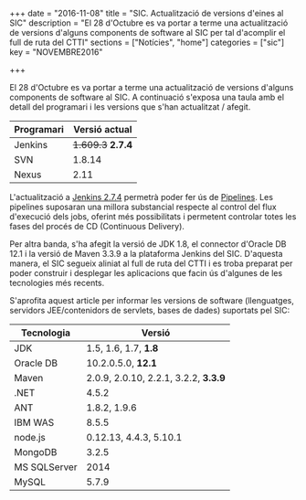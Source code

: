 +++
date        = "2016-11-08"
title       = "SIC. Actualització de versions d'eines al SIC"
description = "El 28 d'Octubre es va portar a terme una actualització de versions d'alguns components de software al SIC per tal d'acomplir el full de ruta del CTTI"
sections    = ["Notícies", "home"]
categories  = ["sic"]
key         = "NOVEMBRE2016"

+++

El 28 d'Octubre es va portar a terme una actualització de versions d'alguns components de software al SIC. A continuació s'exposa una taula amb el detall del programari i les versions que s'han actualitzat / afegit.


|Programari|Versió actual|
|------------|-------------|
|Jenkins|~~1.609.3~~  **2.7.4**|
|SVN|1.8.14|
|Nexus|2.11|


L'actualització a [Jenkins 2.7.4](https://jenkins.io/2.0/) permetrà poder fer ús de [Pipelines](https://jenkins.io/doc/book/pipeline/). Les pipelines suposaran una millora substancial respecte al control del flux d'execució dels jobs, oferint més possibilitats i permetent controlar totes les fases del procés de CD (Continuous Delivery).

Per altra banda, s'ha afegit la versió de JDK 1.8, el connector d'Oracle DB 12.1 i la versió de Maven 3.3.9 a la plataforma Jenkins del SIC. D'aquesta manera, el SIC segueix aliniat al full de ruta del CTTI i es troba preparat per poder construir i desplegar les aplicacions que facin ús d'algunes de les tecnologies més recents.

S'aprofita aquest article per informar les versions de software (llenguatges, servidors JEE/contenidors de servlets, bases de dades) suportats pel SIC:

|Tecnologia|Versió|
|----------------------|-------------|
|JDK|1.5, 1.6, 1.7, **1.8**|
|Oracle DB|10.2.0.5.0, **12.1**|
|Maven|2.0.9, 2.0.10, 2.2.1, 3.2.2, **3.3.9**|
|.NET|4.5.2|
|ANT|1.8.2, 1.9.6|
|IBM WAS|8.5.5|
|node.js|0.12.13, 4.4.3, 5.10.1|
|MongoDB|3.2.5|
|MS SQLServer|2014|
|MySQL|5.7.9|
